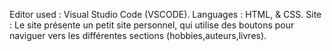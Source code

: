 Editor used : Visual Studio Code (VSCODE).
Languages : HTML, & CSS.
Site : Le site présente un petit site personnel, qui utilise des boutons pour naviguer vers les différentes sections (hobbies,auteurs,livres).
